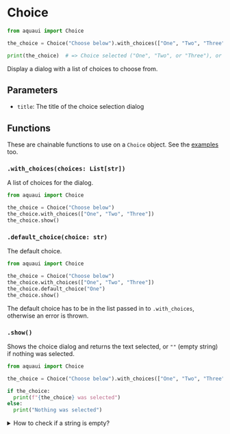 # Choice

```py
from aquaui import Choice

the_choice = Choice("Choose below").with_choices(["One", "Two", "Three"]).show()

print(the_choice)  # => Choice selected ("One", "Two", or "Three"), or false if none selected
```

Display a dialog with a list of choices to choose from.

## Parameters

- `title`: The title of the choice selection dialog

## Functions

These are chainable functions to use on a `Choice` object. See the [examples](#Examples) too.

### `.with_choices(choices: List[str])`

A list of choices for the dialog.

```py
from aquaui import Choice

the_choice = Choice("Choose below")
the_choice.with_choices(["One", "Two", "Three"])
the_choice.show()
```

### `.default_choice(choice: str)`

The default choice.

```py
from aquaui import Choice

the_choice = Choice("Choose below")
the_choice.with_choices(["One", "Two", "Three"])
the_choice.default_choice("One")
the_choice.show()
```

The default choice has to be in the list passed in to `.with_choices`, otherwise an error is thrown.

### `.show()`

Shows the choice dialog and returns the text selected, or `""` (empty string) if nothing was selected.

```py
from aquaui import Choice

the_choice = Choice("Choose below").with_choices(["One", "Two", "Three"]).default_choice("One").show()

if the_choice:
  print(f"{the_choice} was selected")
else:
  print("Nothing was selected")
```

<details>
<summary>
How to check if a string is empty?
</summary>

```py
my_string = ""
if my_string:
  # string not empty
else:
  # string empty :(
```

</details>
